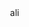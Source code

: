 ali
<html lang="ar" dir="rtl">
<head>
    <meta charset="UTF-8">
    <meta name="viewport" content="width=device-width, initial-scale=1.0">
    <title>SafeWallet - محفظة آمنة</title>
    <link href="https://fonts.googleapis.com/css2?family=Inter:wght@300;400;500;600;700&display=swap" rel="stylesheet">
    <link rel="stylesheet" href="https://cdnjs.cloudflare.com/ajax/libs/font-awesome/6.0.0/css/all.min.css">
    <style>
        /* إعادة تعيين الأنماط الأساسية */
        * {
            margin: 0;
            padding: 0;
            box-sizing: border-box;
        }

        /* المتغيرات العامة */
        :root {
            /* الألوان الأساسية - مستوحاة من SafePal */
            --primary-color: #1652f0;
            --primary-dark: #0d47d9;
            --secondary-color: #00d4aa;
            --accent-color: #ff6b35;
            --success-color: #00c896;
            --warning-color: #ffb020;
            --error-color: #ff4757;
            
            /* ألوان الخلفية */
            --bg-primary: #0f0f23;
            --bg-secondary: #1a1a3a;
            --bg-tertiary: #252547;
            --bg-card: #1e1e3f;
            --bg-modal: #2a2a4a;
            
            /* ألوان النص */
            --text-primary: #ffffff;
            --text-secondary: #b8bcc8;
            --text-muted: #8b8ca7;
            --text-inverse: #0f0f23;
            
            /* ألوان الحدود */
            --border-color: #3a3a5c;
            --border-light: #4a4a6c;
            
            /* الظلال */
            --shadow-sm: 0 2px 4px rgba(0, 0, 0, 0.1);
            --shadow-md: 0 4px 12px rgba(0, 0, 0, 0.15);
            --shadow-lg: 0 8px 24px rgba(0, 0, 0, 0.2);
            --shadow-xl: 0 16px 48px rgba(0, 0, 0, 0.3);
            
            /* المسافات */
            --spacing-xs: 4px;
            --spacing-sm: 8px;
            --spacing-md: 16px;
            --spacing-lg: 24px;
            --spacing-xl: 32px;
            --spacing-2xl: 48px;
            
            /* أحجام الخط */
            --font-xs: 12px;
            --font-sm: 14px;
            --font-md: 16px;
            --font-lg: 18px;
            --font-xl: 20px;
            --font-2xl: 24px;
            --font-3xl: 32px;
            
            /* الانتقالات */
            --transition-fast: 0.15s ease;
            --transition-normal: 0.3s ease;
            --transition-slow: 0.5s ease;
        }

        /* الخطوط */
        body {
            font-family: 'Inter', -apple-system, BlinkMacSystemFont, 'Segoe UI', Roboto, sans-serif;
            background: linear-gradient(135deg, var(--bg-primary) 0%, var(--bg-secondary) 100%);
            color: var(--text-primary);
            line-height: 1.6;
            min-height: 100vh;
            direction: rtl;
            overflow-x: hidden;
        }

        /* الحاوي الرئيسي */
        .app-container {
            min-height: 100vh;
            position: relative;
        }

        /* الشاشات */
        .screen {
            display: none;
            min-height: 100vh;
            padding: var(--spacing-lg);
            animation: fadeIn 0.4s ease;
        }

        .screen.active {
            display: block;
        }

        @keyframes fadeIn {
            from {
                opacity: 0;
                transform: translateY(20px);
            }
            to {
                opacity: 1;
                transform: translateY(0);
            }
        }

        /* شاشة الترحيب */
        .welcome-container {
            display: flex;
            flex-direction: column;
            align-items: center;
            justify-content: center;
            min-height: 100vh;
            text-align: center;
            max-width: 400px;
            margin: 0 auto;
        }

        .logo-section {
            margin-bottom: var(--spacing-2xl);
        }

        .logo {
            width: 80px;
            height: 80px;
            background: linear-gradient(135deg, var(--primary-color), var(--secondary-color));
            border-radius: 20px;
            display: flex;
            align-items: center;
            justify-content: center;
            margin: 0 auto var(--spacing-lg);
            box-shadow: var(--shadow-lg);
            position: relative;
            overflow: hidden;
        }

        .logo::before {
            content: '';
            position: absolute;
            top: -50%;
            left: -50%;
            width: 200%;
            height: 200%;
            background: linear-gradient(45deg, transparent, rgba(255, 255, 255, 0.1), transparent);
            transform: rotate(45deg);
            animation: shimmer 3s infinite;
        }

        @keyframes shimmer {
            0% { transform: translateX(-100%) translateY(-100%) rotate(45deg); }
            100% { transform: translateX(100%) translateY(100%) rotate(45deg); }
        }

        .logo i {
            font-size: 36px;
            color: white;
            z-index: 1;
        }

        .welcome-container h1 {
            font-size: var(--font-3xl);
            font-weight: 700;
            margin-bottom: var(--spacing-sm);
            background: linear-gradient(135deg, var(--primary-color), var(--secondary-color));
            -webkit-background-clip: text;
            -webkit-text-fill-color: transparent;
            background-clip: text;
        }

        .tagline {
            color: var(--text-secondary);
            font-size: var(--font-lg);
            margin-bottom: var(--spacing-2xl);
        }

        .welcome-actions {
            width: 100%;
            display: flex;
            flex-direction: column;
            gap: var(--spacing-md);
            margin-bottom: var(--spacing-xl);
        }

        .security-note {
            display: flex;
            align-items: center;
            gap: var(--spacing-sm);
            color: var(--text-muted);
            font-size: var(--font-sm);
        }

        .security-note i {
            color: var(--success-color);
        }

        /* الأزرار */
        .btn {
            padding: var(--spacing-md) var(--spacing-lg);
            border: none;
            border-radius: 12px;
            font-size: var(--font-md);
            font-weight: 600;
            cursor: pointer;
            transition: all var(--transition-normal);
            display: flex;
            align-items: center;
            justify-content: center;
            gap: var(--spacing-sm);
            text-decoration: none;
            position: relative;
            overflow: hidden;
            min-height: 48px;
        }

        .btn-primary {
            background: linear-gradient(135deg, var(--primary-color), var(--primary-dark));
            color: white;
            box-shadow: var(--shadow-md);
        }

        .btn-primary:hover {
            transform: translateY(-2px);
            box-shadow: var(--shadow-lg);
        }

        .btn-primary:active {
            transform: translateY(0);
        }

        .btn-secondary {
            background: var(--bg-card);
            color: var(--text-primary);
            border: 2px solid var(--border-color);
            box-shadow: var(--shadow-sm);
        }

        .btn-secondary:hover {
            border-color: var(--primary-color);
            background: var(--bg-tertiary);
            transform: translateY(-1px);
        }

        .btn-full {
            width: 100%;
        }

        /* رؤوس الشاشات */
        .screen-header {
            display: flex;
            align-items: center;
            margin-bottom: var(--spacing-xl);
            gap: var(--spacing-md);
        }

        .back-btn {
            width: 40px;
            height: 40px;
            background: var(--bg-card);
            border: 1px solid var(--border-color);
            border-radius: 8px;
            color: var(--text-primary);
            display: flex;
            align-items: center;
            justify-content: center;
            cursor: pointer;
            transition: all var(--transition-fast);
        }

        .back-btn:hover {
            background: var(--bg-tertiary);
            border-color: var(--primary-color);
        }

        .screen-header h2 {
            font-size: var(--font-2xl);
            font-weight: 600;
            color: var(--text-primary);
        }

        /* شاشة كلمة المرور */
        .password-container {
            max-width: 500px;
            margin: 0 auto;
        }

        .password-form {
            background: var(--bg-card);
            border-radius: 16px;
            padding: var(--spacing-xl);
            margin-bottom: var(--spacing-lg);
            box-shadow: var(--shadow-md);
        }

        .form-section {
            margin-bottom: var(--spacing-xl);
        }

        .form-section label {
            display: block;
            font-weight: 600;
            margin-bottom: var(--spacing-sm);
            color: var(--text-primary);
        }

        .password-input-container {
            position: relative;
        }

        .password-input {
            width: 100%;
            padding: var(--spacing-md);
            padding-left: 50px;
            background: var(--bg-tertiary);
            border: 2px solid var(--border-color);
            border-radius: 8px;
            color: var(--text-primary);
            font-size: var(--font-md);
            transition: border-color var(--transition-fast);
        }

        .password-input:focus {
            outline: none;
            border-color: var(--primary-color);
            box-shadow: 0 0 0 3px rgba(22, 82, 240, 0.1);
        }

        .password-toggle {
            position: absolute;
            left: 15px;
            top: 50%;
            transform: translateY(-50%);
            background: none;
            border: none;
            color: var(--text-secondary);
            cursor: pointer;
            font-size: var(--font-md);
        }

        .password-toggle:hover {
            color: var(--primary-color);
        }

        .password-strength {
            margin-top: var(--spacing-sm);
            height: 4px;
            background: var(--bg-tertiary);
            border-radius: 2px;
            overflow: hidden;
        }

        .password-strength-bar {
            height: 100%;
            width: 0%;
            transition: all var(--transition-normal);
            border-radius: 2px;
        }

        .password-strength-bar.weak {
            width: 25%;
            background: var(--error-color);
        }

        .password-strength-bar.fair {
            width: 50%;
            background: var(--warning-color);
        }

        .password-strength-bar.good {
            width: 75%;
            background: var(--secondary-color);
        }

        .password-strength-bar.strong {
            width: 100%;
            background: var(--success-color);
        }

        .password-requirements {
            margin-top: var(--spacing-sm);
            font-size: var(--font-sm);
            color: var(--text-muted);
        }

        .password-requirements ul {
            list-style: none;
            margin-top: var(--spacing-xs);
        }

        .password-requirements li {
            display: flex;
            align-items: center;
            gap: var(--spacing-xs);
            margin-bottom: var(--spacing-xs);
        }

        .password-requirements li.valid {
            color: var(--success-color);
        }

        .password-requirements li.invalid {
            color: var(--error-color);
        }

        /* شاشة الاستيراد */
        .import-container {
            max-width: 500px;
            margin: 0 auto;
        }

        .import-form {
            background: var(--bg-card);
            border-radius: 16px;
            padding: var(--spacing-xl);
            margin-bottom: var(--spacing-lg);
            box-shadow: var(--shadow-md);
        }

        #mnemonicInput {
            width: 100%;
            padding: var(--spacing-md);
            background: var(--bg-tertiary);
            border: 2px solid var(--border-color);
            border-radius: 8px;
            color: var(--text-primary);
            font-size: var(--font-md);
            resize: vertical;
            min-height: 120px;
            transition: border-color var(--transition-fast);
        }

        #mnemonicInput:focus {
            outline: none;
            border-color: var(--primary-color);
            box-shadow: 0 0 0 3px rgba(22, 82, 240, 0.1);
        }

        .input-hint {
            display: flex;
            align-items: center;
            gap: var(--spacing-xs);
            margin-top: var(--spacing-sm);
            color: var(--text-muted);
            font-size: var(--font-sm);
        }

        .security-warning {
            background: rgba(255, 107, 53, 0.1);
            border: 1px solid var(--accent-color);
            border-radius: 12px;
            padding: var(--spacing-md);
            display: flex;
            gap: var(--spacing-md);
            align-items: flex-start;
        }

        .security-warning i {
            color: var(--accent-color);
            margin-top: 2px;
        }

        .security-warning strong {
            color: var(--accent-color);
        }

        /* شاشة إنشاء المحفظة */
        .create-container {
            max-width: 600px;
            margin: 0 auto;
        }

        .wallet-info-card {
            background: var(--bg-card);
            border-radius: 16px;
            padding: var(--spacing-xl);
            margin-bottom: var(--spacing-lg);
            box-shadow: var(--shadow-md);
        }

        .info-section {
            margin-bottom: var(--spacing-lg);
        }

        .info-section:last-child {
            margin-bottom: 0;
        }

        .info-section label {
            display: block;
            font-weight: 600;
            margin-bottom: var(--spacing-sm);
            color: var(--text-secondary);
            font-size: var(--font-sm);
            text-transform: uppercase;
            letter-spacing: 0.5px;
        }

        .address-display {
            display: flex;
            align-items: center;
            gap: var(--spacing-sm);
            background: var(--bg-tertiary);
            padding: var(--spacing-md);
            border: 1px solid var(--border-color);
            border-radius: 8px;
        }

        .address-display span {
            flex: 1;
            font-family: 'Courier New', monospace;
            font-size: var(--font-sm);
            word-break: break-all;
            color: var(--text-primary);
        }

        .mnemonic-display {
            background: var(--bg-tertiary);
            border: 1px solid var(--border-color);
            border-radius: 8px;
            position: relative;
        }

        .mnemonic-words {
            padding: var(--spacing-md);
            font-family: 'Courier New', monospace;
            font-size: var(--font-sm);
            line-height: 1.8;
            color: var(--text-primary);
            min-height: 80px;
            display: flex;
            align-items: center;
        }

        .copy-btn {
            background: var(--primary-color);
            color: white;
            border: none;
            border-radius: 6px;
            padding: var(--spacing-sm);
            cursor: pointer;
            transition: background-color var(--transition-fast);
            min-width: 40px;
            height: 40px;
            display: flex;
            align-items: center;
            justify-content: center;
        }

        .copy-btn:hover {
            background: var(--primary-dark);
        }

        .backup-warning {
            background: rgba(0, 200, 150, 0.1);
            border: 1px solid var(--success-color);
            border-radius: 12px;
            padding: var(--spacing-md);
            display: flex;
            gap: var(--spacing-md);
            align-items: flex-start;
            margin-bottom: var(--spacing-lg);
        }

        .backup-warning i {
            color: var(--success-color);
            margin-top: 2px;
        }

        .backup-warning strong {
            color: var(--success-color);
        }

        /* شاشة المحفظة الرئيسية */
        .wallet-container {
            max-width: 800px;
            margin: 0 auto;
        }

        .wallet-header {
            margin-bottom: var(--spacing-xl);
        }

        .wallet-info {
            display: flex;
            justify-content: space-between;
            align-items: center;
            background: var(--bg-card);
            border-radius: 16px;
            padding: var(--spacing-lg);
            box-shadow: var(--shadow-md);
        }

        .wallet-name h3 {
            font-size: var(--font-xl);
            margin-bottom: var(--spacing-xs);
        }

        .wallet-address-short {
            display: flex;
            align-items: center;
            gap: var(--spacing-sm);
        }

        .wallet-address-short span {
            font-family: 'Courier New', monospace;
            color: var(--text-secondary);
            font-size: var(--font-sm);
        }

        .copy-btn-small {
            background: transparent;
            border: 1px solid var(--border-color);
            border-radius: 4px;
            color: var(--text-secondary);
            padding: var(--spacing-xs);
            cursor: pointer;
            transition: all var(--transition-fast);
            width: 24px;
            height: 24px;
            display: flex;
            align-items: center;
            justify-content: center;
        }

        .copy-btn-small:hover {
            border-color: var(--primary-color);
            color: var(--primary-color);
        }

        .settings-btn {
            background: transparent;
            border: 1px solid var(--border-color);
            border-radius: 8px;
            color: var(--text-secondary);
            padding: var(--spacing-sm);
            cursor: pointer;
            transition: all var(--transition-fast);
            width: 40px;
            height: 40px;
            display: flex;
            align-items: center;
            justify-content: center;
        }

        .settings-btn:hover {
            border-color: var(--primary-color);
            color: var(--primary-color);
            background: rgba(22, 82, 240, 0.1);
        }

        /* قسم الرصيد */
        .balance-section {
            margin-bottom: var(--spacing-xl);
        }

        .balance-card {
            background: linear-gradient(135deg, var(--primary-color), var(--primary-dark));
            border-radius: 20px;
            padding: var(--spacing-xl);
            text-align: center;
            position: relative;
            overflow: hidden;
            box-shadow: var(--shadow-lg);
        }

        .balance-card::before {
            content: '';
            position: absolute;
            top: -50%;
            right: -50%;
            width: 200%;
            height: 200%;
            background: radial-gradient(circle, rgba(255, 255, 255, 0.1) 0%, transparent 70%);
            animation: pulse 4s ease-in-out infinite;
        }

        @keyframes pulse {
            0%, 100% { transform: scale(1); opacity: 0.5; }
            50% { transform: scale(1.1); opacity: 0.8; }
        }

        .balance-header {
            display: flex;
            justify-content: space-between;
            align-items: center;
            margin-bottom: var(--spacing-md);
            position: relative;
            z-index: 1;
        }

        .balance-header span {
            color: rgba(255, 255, 255, 0.9);
            font-size: var(--font-sm);
            font-weight: 500;
        }

        .refresh-btn {
            background: rgba(255, 255, 255, 0.2);
            border: none;
            border-radius: 6px;
            color: white;
            padding: var(--spacing-xs);
            cursor: pointer;
            transition: all var(--transition-fast);
            width: 32px;
            height: 32px;
            display: flex;
            align-items: center;
            justify-content: center;
        }

        .refresh-btn:hover {
            background: rgba(255, 255, 255, 0.3);
            transform: rotate(180deg);
        }

        .balance-amount {
            font-size: var(--font-3xl);
            font-weight: 700;
            color: white;
            margin-bottom: var(--spacing-sm);
            position: relative;
            z-index: 1;
        }

        .currency {
            font-size: var(--font-lg);
            opacity: 0.9;
        }

        .balance-usd {
            color: rgba(255, 255, 255, 0.8);
            font-size: var(--font-md);
            position: relative;
            z-index: 1;
        }

        /* الإجراءات السريعة */
        .quick-actions {
            display: grid;
            grid-template-columns: repeat(4, 1fr);
            gap: var(--spacing-md);
            margin-bottom: var(--spacing-xl);
        }

        .action-btn {
            background: var(--bg-card);
            border: 1px solid var(--border-color);
            border-radius: 16px;
            padding: var(--spacing-lg);
            cursor: pointer;
            transition: all var(--transition-normal);
            display: flex;
            flex-direction: column;
            align-items: center;
            gap: var(--spacing-sm);
            text-align: center;
            color: var(--text-primary);
            box-shadow: var(--shadow-sm);
        }

        .action-btn:hover {
            transform: translateY(-4px);
            box-shadow: var(--shadow-md);
            border-color: var(--primary-color);
        }

        .action-icon {
            width: 48px;
            height: 48px;
            border-radius: 12px;
            display: flex;
            align-items: center;
            justify-content: center;
            font-size: 20px;
            margin-bottom: var(--spacing-xs);
        }

        .action-icon.send {
            background: linear-gradient(135deg, var(--accent-color), #ff8c42);
            color: white;
        }

        .action-icon.receive {
            background: linear-gradient(135deg, var(--success-color), #00e6b8);
            color: white;
        }

        .action-icon.swap {
            background: linear-gradient(135deg, var(--secondary-color), #00f0cc);
            color: white;
        }

        .action-icon.buy {
            background: linear-gradient(135deg, var(--primary-color), var(--primary-dark));
            color: white;
        }

        .action-btn span {
            font-size: var(--font-sm);
            font-weight: 500;
        }

        /* الأقسام */
        .assets-section,
        .transactions-section {
            margin-bottom: var(--spacing-xl);
        }

        .section-header {
            display: flex;
            justify-content: space-between;
            align-items: center;
            margin-bottom: var(--spacing-md);
        }

        .section-header h4 {
            font-size: var(--font-lg);
            font-weight: 600;
            color: var(--text-primary);
        }

        .add-btn,
        .view-all-btn {
            background: transparent;
            border: 1px solid var(--border-color);
            border-radius: 6px;
            color: var(--text-secondary);
            padding: var(--spacing-xs) var(--spacing-sm);
            cursor: pointer;
            transition: all var(--transition-fast);
            font-size: var(--font-sm);
        }

        .add-btn:hover,
        .view-all-btn:hover {
            border-color: var(--primary-color);
            color: var(--primary-color);
        }

        /* قائمة الأصول */
        .assets-list {
            background: var(--bg-card);
            border-radius: 12px;
            box-shadow: var(--shadow-sm);
        }

        .loading-assets {
            display: flex;
            align-items: center;
            justify-content: center;
            gap: var(--spacing-md);
            padding: var(--spacing-xl);
            color: var(--text-secondary);
        }

        .asset-item {
            display: flex;
            align-items: center;
            padding: var(--spacing-md);
            border-bottom: 1px solid var(--border-color);
            transition: background-color var(--transition-fast);
        }

        .asset-item:hover {
            background: var(--bg-tertiary);
        }

        .asset-item:last-child {
            border-bottom: none;
        }

        .asset-icon {
            width: 40px;
            height: 40px;
            background: linear-gradient(135deg, var(--primary-color), var(--secondary-color));
            border-radius: 10px;
            display: flex;
            align-items: center;
            justify-content: center;
            margin-left: var(--spacing-md);
            color: white;
            font-weight: 600;
            font-size: var(--font-sm);
        }

        .asset-details {
            flex: 1;
        }

        .asset-details h5 {
            font-size: var(--font-md);
            margin-bottom: 2px;
            color: var(--text-primary);
        }

        .asset-details p {
            font-size: var(--font-sm);
            color: var(--text-secondary);
        }

        .asset-balance {
            text-align: left;
            font-weight: 600;
            color: var(--text-primary);
        }

        /* قائمة المعاملات */
        .transactions-list {
            background: var(--bg-card);
            border-radius: 12px;
            box-shadow: var(--shadow-sm);
        }

        .no-transactions {
            display: flex;
            flex-direction: column;
            align-items: center;
            gap: var(--spacing-sm);
            padding: var(--spacing-xl);
            color: var(--text-muted);
        }

        .no-transactions i {
            font-size: var(--font-2xl);
            opacity: 0.5;
        }

        /* النوافذ المنبثقة */
        .modal {
            display: none;
            position: fixed;
            top: 0;
            left: 0;
            width: 100%;
            height: 100%;
            background: rgba(0, 0, 0, 0.8);
            z-index: 1000;
            backdrop-filter: blur(4px);
        }

        .modal.active {
            display: flex;
            align-items: center;
            justify-content: center;
            animation: modalFadeIn 0.3s ease;
        }

        @keyframes modalFadeIn {
            from {
                opacity: 0;
            }
            to {
                opacity: 1;
            }
        }

        .modal-content {
            background: var(--bg-modal);
            border-radius: 16px;
            max-width: 500px;
            width: 90%;
            max-height: 90vh;
            overflow-y: auto;
            box-shadow: var(--shadow-xl);
            animation: modalSlideIn 0.3s ease;
        }

        @keyframes modalSlideIn {
            from {
                transform: translateY(-50px);
                opacity: 0;
            }
            to {
                transform: translateY(0);
                opacity: 1;
            }
        }

        .modal-header {
            display: flex;
            justify-content: space-between;
            align-items: center;
            padding: var(--spacing-lg);
            border-bottom: 1px solid var(--border-color);
        }

        .modal-header h3 {
            font-size: var(--font-xl);
            color: var(--text-primary);
        }

        .close-btn {
            background: transparent;
            border: none;
            border-radius: 6px;
            color: var(--text-secondary);
            font-size: var(--font-lg);
            cursor: pointer;
            padding: var(--spacing-xs);
            transition: color var(--transition-fast);
            width: 32px;
            height: 32px;
            display: flex;
            align-items: center;
            justify-content: center;
        }

        .close-btn:hover {
            color: var(--text-primary);
        }

        .modal-body {
            padding: var(--spacing-lg);
        }

        /* نماذج الإدخال */
        .form-group {
            margin-bottom: var(--spacing-lg);
        }

        .form-group label {
            display: block;
            font-weight: 600;
            margin-bottom: var(--spacing-sm);
            color: var(--text-primary);
        }

        .form-group input,
        .form-group select {
            width: 100%;
            padding: var(--spacing-md);
            background: var(--bg-tertiary);
            border: 2px solid var(--border-color);
            border-radius: 8px;
            color: var(--text-primary);
            font-size: var(--font-md);
            transition: border-color var(--transition-fast);
        }

        .form-group input:focus,
        .form-group select:focus {
            outline: none;
            border-color: var(--primary-color);
            box-shadow: 0 0 0 3px rgba(22, 82, 240, 0.1);
        }

        .input-with-scan {
            display: flex;
            gap: var(--spacing-sm);
        }

        .input-with-scan input {
            flex: 1;
        }

        .scan-btn {
            background: var(--bg-tertiary);
            border: 2px solid var(--border-color);
            border-radius: 8px;
            color: var(--text-secondary);
            padding: var(--spacing-md);
            cursor: pointer;
            transition: all var(--transition-fast);
            width: 48px;
            display: flex;
            align-items: center;
            justify-content: center;
        }

        .scan-btn:hover {
            border-color: var(--primary-color);
            color: var(--primary-color);
        }

        .amount-input {
            display: flex;
            gap: var(--spacing-sm);
        }

        .amount-input input {
            flex: 1;
        }

        .amount-input select {
            width: 120px;
        }

        /* خيارات الغاز */
        .gas-options {
            display: grid;
            grid-template-columns: repeat(3, 1fr);
            gap: var(--spacing-sm);
        }

        .gas-option {
            background: var(--bg-tertiary);
            border: 2px solid var(--border-color);
            border-radius: 8px;
            padding: var(--spacing-md);
            cursor: pointer;
            transition: all var(--transition-fast);
            display: flex;
            flex-direction: column;
            align-items: center;
            gap: var(--spacing-xs);
            color: var(--text-primary);
        }

        .gas-option:hover {
            border-color: var(--primary-color);
        }

        .gas-option.active {
            border-color: var(--primary-color);
            background: rgba(22, 82, 240, 0.1);
        }

        .gas-price {
            font-size: var(--font-xs);
            color: var(--text-secondary);
        }

        /* نافذة الاستقبال */
        .receive-content {
            text-align: center;
        }

        .qr-section {
            margin-bottom: var(--spacing-lg);
        }

        .qr-code {
            width: 200px;
            height: 200px;
            background: white;
            border-radius: 12px;
            margin: 0 auto var(--spacing-md);
            display: flex;
            align-items: center;
            justify-content: center;
            box-shadow: var(--shadow-md);
        }

        .address-section {
            margin-bottom: var(--spacing-lg);
        }

        .receive-warning {
            background: rgba(255, 182, 32, 0.1);
            border: 1px solid var(--warning-color);
            border-radius: 8px;
            padding: var(--spacing-md);
            display: flex;
            align-items: center;
            gap: var(--spacing-sm);
            font-size: var(--font-sm);
            color: var(--warning-color);
        }

        /* نافذة الإعدادات */
        .settings-list {
            display: flex;
            flex-direction: column;
            gap: 1px;
            background: var(--border-color);
            border-radius: 8px;
            overflow: hidden;
        }

        .setting-item {
            background: var(--bg-tertiary);
            padding: var(--spacing-md);
            display: flex;
            justify-content: space-between;
            align-items: center;
        }

        .setting-item.danger {
            background: rgba(255, 71, 87, 0.1);
        }

        .setting-info {
            display: flex;
            align-items: center;
            gap: var(--spacing-md);
            color: var(--text-primary);
        }

        .setting-item.danger .setting-info {
            color: var(--error-color);
        }

        .setting-btn {
            background: transparent;
            border: 1px solid var(--border-color);
            border-radius: 6px;
            color: var(--text-secondary);
            padding: var(--spacing-sm);
            cursor: pointer;
            transition: all var(--transition-fast);
            width: 36px;
            height: 36px;
            display: flex;
            align-items: center;
            justify-content: center;
        }

        .setting-btn:hover {
            border-color: var(--primary-color);
            color: var(--primary-color);
        }

        .setting-btn.danger {
            border-color: var(--error-color);
            color: var(--error-color);
        }

        .setting-btn.danger:hover {
            background: var(--error-color);
            color: white;
        }

        /* شاشة التحميل */
        .loading-overlay {
            display: none;
            position: fixed;
            top: 0;
            left: 0;
            width: 100%;
            height: 100%;
            background: rgba(15, 15, 35, 0.9);
            z-index: 2000;
            backdrop-filter: blur(4px);
        }

        .loading-overlay.active {
            display: flex;
            align-items: center;
            justify-content: center;
        }

        .loading-content {
            text-align: center;
            color: var(--text-primary);
        }

        .loading-spinner {
            width: 40px;
            height: 40px;
            border: 3px solid var(--border-color);
            border-top: 3px solid var(--primary-color);
            border-radius: 50%;
            margin: 0 auto var(--spacing-md);
            animation: spin 1s linear infinite;
        }

        .loading-spinner.large {
            width: 60px;
            height: 60px;
            border-width: 4px;
        }

        @keyframes spin {
            0% { transform: rotate(0deg); }
            100% { transform: rotate(360deg); }
        }

        /* رسائل التنبيه */
        .toast-container {
            position: fixed;
            top: var(--spacing-lg);
            right: var(--spacing-lg);
            z-index: 3000;
            display: flex;
            flex-direction: column;
            gap: var(--spacing-sm);
        }

        .toast {
            background: var(--bg-modal);
            color: var(--text-primary);
            border-radius: 8px;
            padding: var(--spacing-md) var(--spacing-lg);
            box-shadow: var(--shadow-lg);
            display: flex;
            align-items: center;
            gap: var(--spacing-sm);
            min-width: 300px;
            animation: toastSlideIn 0.3s ease;
        }

        @keyframes toastSlideIn {
            from {
                transform: translateX(100%);
                opacity: 0;
            }
            to {
                transform: translateX(0);
                opacity: 1;
            }
        }

        @keyframes toastSlideOut {
            from {
                transform: translateX(0);
                opacity: 1;
            }
            to {
                transform: translateX(100%);
                opacity: 0;
            }
        }

        .toast.success {
            border-right: 4px solid var(--success-color);
        }

        .toast.error {
            border-right: 4px solid var(--error-color);
        }

        .toast.warning {
            border-right: 4px solid var(--warning-color);
        }

        .toast.info {
            border-right: 4px solid var(--primary-color);
        }

        /* نافذة ماسح QR */
        .qr-scanner-container {
            text-align: center;
        }

        .scanner-video {
            width: 100%;
            max-width: 300px;
            height: 200px;
            background: var(--bg-tertiary);
            border-radius: 8px;
            margin-bottom: var(--spacing-md);
        }

        .scanner-controls {
            display: flex;
            gap: var(--spacing-sm);
            justify-content: center;
            margin-bottom: var(--spacing-md);
        }

        .scanner-btn {
            background: var(--primary-color);
            color: white;
            border: none;
            border-radius: 6px;
            padding: var(--spacing-sm) var(--spacing-md);
            cursor: pointer;
            transition: background-color var(--transition-fast);
            font-size: var(--font-sm);
        }

        .scanner-btn:hover {
            background: var(--primary-dark);
        }

        .scanner-btn:disabled {
            background: var(--border-color);
            cursor: not-allowed;
        }

        /* التصميم المتجاوب */
        @media (max-width: 768px) {
            .screen {
                padding: var(--spacing-md);
            }
            
            .welcome-container {
                padding: var(--spacing-md);
            }
            
            .logo {
                width: 60px;
                height: 60px;
            }
            
            .logo i {
                font-size: 28px;
            }
            
            .welcome-container h1 {
                font-size: var(--font-2xl);
            }
            
            .quick-actions {
                grid-template-columns: repeat(2, 1fr);
            }
            
            .action-icon {
                width: 40px;
                height: 40px;
                font-size: 18px;
            }
            
            .balance-amount {
                font-size: var(--font-2xl);
            }
            
            .wallet-info {
                flex-direction: column;
                gap: var(--spacing-md);
                text-align: center;
            }
            
            .modal-content {
                width: 95%;
                margin: var(--spacing-md);
            }
            
            .gas-options {
                grid-template-columns: 1fr;
            }
            
            .toast-container {
                right: var(--spacing-md);
                left: var(--spacing-md);
            }
            
            .toast {
                min-width: auto;
            }
        }

        @media (max-width: 480px) {
            .screen {
                padding: var(--spacing-sm);
            }
            
            .welcome-actions {
                gap: var(--spacing-sm);
            }
            
            .btn {
                padding: var(--spacing-sm) var(--spacing-md);
                font-size: var(--font-sm);
            }
            
            .quick-actions {
                gap: var(--spacing-sm);
            }
            
            .action-btn {
                padding: var(--spacing-md);
            }
            
            .balance-card {
                padding: var(--spacing-lg);
            }
            
            .wallet-info {
                padding: var(--spacing-md);
            }
            
            .modal-body {
                padding: var(--spacing-md);
            }
            
            .form-group {
                margin-bottom: var(--spacing-md);
            }
        }

        /* تحسينات إضافية للأداء */
        * {
            -webkit-tap-highlight-color: transparent;
        }

        button, .btn {
            -webkit-user-select: none;
            -moz-user-select: none;
            -ms-user-select: none;
            user-select: none;
        }

        /* تأثيرات التمرير */
        .screen {
            scroll-behavior: smooth;
        }

        /* تحسين الخطوط */
        body {
            -webkit-font-smoothing: antialiased;
            -moz-osx-font-smoothing: grayscale;
            text-rendering: optimizeLegibility;
        }
    </style>
</head>
<body>
    <div class="app-container">
        <!-- شاشة الترحيب -->
        <div id="welcomeScreen" class="screen active">
            <div class="welcome-container">
                <div class="logo-section">
                    <div class="logo">
                        <i class="fas fa-shield-alt"></i>
                    </div>
                    <h1>SafeWallet</h1>
                    <p class="tagline">محفظتك الآمنة للعملات الرقمية</p>
                </div>
                
                <div class="welcome-actions">
                    <button id="importWalletBtn" class="btn btn-primary btn-full">
                        <i class="fas fa-download"></i>
                        استيراد محفظة موجودة
                    </button>
                    <button id="createWalletBtn" class="btn btn-secondary btn-full">
                        <i class="fas fa-plus"></i>
                        إنشاء محفظة جديدة
                    </button>
                </div>
                
                <div class="security-note">
                    <i class="fas fa-lock"></i>
                    <span>محفظتك آمنة ومشفرة بالكامل</span>
                </div>
            </div>
        </div>

        <!-- شاشة كلمة المرور -->
        <div id="passwordScreen" class="screen">
            <div class="password-container">
                <div class="screen-header">
                    <button id="backToWelcomeFromPasswordBtn" class="back-btn">
                        <i class="fas fa-arrow-right"></i>
                    </button>
                    <h2>تعيين كلمة المرور</h2>
                </div>
                
                <div class="password-form">
                    <div class="form-section">
                        <label for="passwordInput">كلمة المرور</label>
                        <div class="password-input-container">
                            <input type="password" id="passwordInput" class="password-input" placeholder="أدخل كلمة مرور قوية">
                            <button type="button" id="togglePassword" class="password-toggle">
                                <i class="fas fa-eye"></i>
                            </button>
                        </div>
                        <div class="password-strength">
                            <div id="passwordStrengthBar" class="password-strength-bar"></div>
                        </div>
                        <div class="password-requirements">
                            <p>متطلبات كلمة المرور:</p>
                            <ul>
                                <li id="lengthReq" class="invalid">
                                    <i class="fas fa-times"></i>
                                    <span>8 أحرف على الأقل</span>
                                </li>
                                <li id="uppercaseReq" class="invalid">
                                    <i class="fas fa-times"></i>
                                    <span>حرف كبير واحد على الأقل</span>
                                </li>
                                <li id="lowercaseReq" class="invalid">
                                    <i class="fas fa-times"></i>
                                    <span>حرف صغير واحد على الأقل</span>
                                </li>
                                <li id="numberReq" class="invalid">
                                    <i class="fas fa-times"></i>
                                    <span>رقم واحد على الأقل</span>
                                </li>
                                <li id="specialReq" class="invalid">
                                    <i class="fas fa-times"></i>
                                    <span>رمز خاص واحد على الأقل</span>
                                </li>
                            </ul>
                        </div>
                    </div>
                    
                    <div class="form-section">
                        <label for="confirmPasswordInput">تأكيد كلمة المرور</label>
                        <div class="password-input-container">
                            <input type="password" id="confirmPasswordInput" class="password-input" placeholder="أعد إدخال كلمة المرور">
                            <button type="button" id="toggleConfirmPassword" class="password-toggle">
                                <i class="fas fa-eye"></i>
                            </button>
                        </div>
                    </div>
                    
                    <button id="setPasswordBtn" class="btn btn-primary btn-full" disabled>
                        <i class="fas fa-lock"></i>
                        تعيين كلمة المرور
                    </button>
                </div>
                
                <div class="security-warning">
                    <i class="fas fa-exclamation-triangle"></i>
                    <div>
                        <strong>مهم جداً:</strong><br>
                        احفظ كلمة المرور في مكان آمن. لا يمكن استرداد المحفظة بدونها.
                    </div>
                </div>
            </div>
        </div>

        <!-- شاشة استيراد المحفظة -->
        <div id="importScreen" class="screen">
            <div class="import-container">
                <div class="screen-header">
                    <button id="backToWelcomeBtn" class="back-btn">
                        <i class="fas fa-arrow-right"></i>
                    </button>
                    <h2>استيراد محفظة</h2>
                </div>
                
                <div class="import-form">
                    <div class="form-section">
                        <label for="mnemonicInput">عبارة الاسترجاع</label>
                        <textarea id="mnemonicInput" placeholder="أدخل الكلمات مفصولة بمسافات"></textarea>
                        <div class="input-hint">
                            <i class="fas fa-info-circle"></i>
                            <span>أدخل الكلمات مفصولة بمسافات</span>
                        </div>
                    </div>
                    
                    <button id="importBtn" class="btn btn-primary btn-full">
                        <i class="fas fa-download"></i>
                        استيراد المحفظة
                    </button>
                </div>
                
                <div class="security-warning">
                    <i class="fas fa-exclamation-triangle"></i>
                    <div>
                        <strong>تحذير أمني:</strong><br>
                        تأكد من أنك في مكان آمن وأن لا أحد يراقب شاشتك
                    </div>
                </div>
            </div>
        </div>

        <!-- شاشة إنشاء المحفظة -->
        <div id="createScreen" class="screen">
            <div class="create-container">
                <div class="screen-header">
                    <button id="backToWelcomeFromCreateBtn" class="back-btn">
                        <i class="fas fa-arrow-right"></i>
                    </button>
                    <h2>إنشاء محفظة جديدة</h2>
                </div>
                
                <div class="wallet-info-card">
                    <div class="info-section">
                        <label>عنوان المحفظة</label>
                        <div class="address-display">
                            <span id="newWalletAddress">جاري الإنشاء...</span>
                            <button id="copyAddressBtn" class="copy-btn">
                                <i class="fas fa-copy"></i>
                            </button>
                        </div>
                    </div>
                    
                    <div class="info-section">
                        <label>عبارة الاسترجاع</label>
                        <div class="mnemonic-display">
                            <div class="mnemonic-words" id="newWalletMnemonic">جاري الإنشاء...</div>
                            <button id="copyMnemonicBtn" class="copy-btn">
                                <i class="fas fa-copy"></i>
                            </button>
                        </div>
                    </div>
                </div>
                
                <div class="backup-warning">
                    <i class="fas fa-shield-alt"></i>
                    <div>
                        <strong>احفظ عبارة الاسترجاع بأمان!</strong><br>
                        هذه هي الطريقة الوحيدة لاستعادة محفظتك. احفظها في مكان آمن ولا تشاركها مع أحد.
                    </div>
                </div>
                
                <button id="continueToPasswordBtn" class="btn btn-primary btn-full">
                    <i class="fas fa-arrow-left"></i>
                    تعيين كلمة المرور
                </button>
            </div>
        </div>

        <!-- شاشة المحفظة الرئيسية -->
        <div id="walletScreen" class="screen">
            <div class="wallet-container">
                <!-- رأس المحفظة -->
                <div class="wallet-header">
                    <div class="wallet-info">
                        <div class="wallet-name">
                            <h3>محفظتي</h3>
                            <div class="wallet-address-short">
                                <span id="currentWalletAddress">0x0000...0000</span>
                                <button id="copyCurrentAddressBtn" class="copy-btn-small">
                                    <i class="fas fa-copy"></i>
                                </button>
                            </div>
                        </div>
                        <button id="settingsBtn" class="settings-btn">
                            <i class="fas fa-cog"></i>
                        </button>
                    </div>
                </div>

                <!-- قسم الرصيد -->
                <div class="balance-section">
                    <div class="balance-card">
                        <div class="balance-header">
                            <span>إجمالي الرصيد</span>
                            <button id="refreshBalanceBtn" class="refresh-btn">
                                <i class="fas fa-sync-alt"></i>
                            </button>
                        </div>
                        <div class="balance-amount">
                            <span id="totalBalance">0.00</span>
                            <span class="currency">USD</span>
                        </div>
                        <div class="balance-usd" id="balanceDetails">جاري التحميل...</div>
                    </div>
                </div>

                <!-- الإجراءات السريعة -->
                <div class="quick-actions">
                    <div id="sendBtn" class="action-btn">
                        <div class="action-icon send">
                            <i class="fas fa-arrow-up"></i>
                        </div>
                        <span>إرسال</span>
                    </div>
                    <div id="receiveBtn" class="action-btn">
                        <div class="action-icon receive">
                            <i class="fas fa-arrow-down"></i>
                        </div>
                        <span>استقبال</span>
                    </div>
                    <div id="swapBtn" class="action-btn">
                        <div class="action-icon swap">
                            <i class="fas fa-exchange-alt"></i>
                        </div>
                        <span>تبديل</span>
                    </div>
                    <div id="buyBtn" class="action-btn">
                        <div class="action-icon buy">
                            <i class="fas fa-credit-card"></i>
                        </div>
                        <span>شراء</span>
                    </div>
                </div>

                <!-- قسم الأصول -->
                <div class="assets-section">
                    <div class="section-header">
                        <h4>الأصول</h4>
                        <button class="add-btn">
                            <i class="fas fa-plus"></i>
                            إضافة
                        </button>
                    </div>
                    <div class="assets-list" id="assetsList">
                        <div class="loading-assets">
                            <div class="loading-spinner"></div>
                            <span>جاري تحميل الأصول...</span>
                        </div>
                    </div>
                </div>

                <!-- قسم المعاملات -->
                <div class="transactions-section">
                    <div class="section-header">
                        <h4>المعاملات الأخيرة</h4>
                        <button class="view-all-btn">عرض الكل</button>
                    </div>
                    <div class="transactions-list">
                        <div class="no-transactions">
                            <i class="fas fa-receipt"></i>
                            <span>لا توجد معاملات بعد</span>
                        </div>
                    </div>
                </div>
            </div>
        </div>
    </div>

    <!-- النوافذ المنبثقة -->
    
    <!-- نافذة الإرسال -->
    <div id="sendModal" class="modal">
        <div class="modal-content">
            <div class="modal-header">
                <h3>إرسال الأصول</h3>
                <button id="closeSendModal" class="close-btn">
                    <i class="fas fa-times"></i>
                </button>
            </div>
            <div class="modal-body">
                <form id="sendForm">
                    <div class="form-group">
                        <label>الشبكة</label>
                        <select id="networkSelect">
                            <option value="ethereum">Ethereum</option>
                            <option value="bsc">Binance Smart Chain</option>
                        </select>
                    </div>
                    
                    <div class="form-group">
                        <label>إلى</label>
                        <div class="input-with-scan">
                            <input type="text" id="recipientAddress" placeholder="عنوان المحفظة أو ENS">
                            <button type="button" id="scanAddressBtn" class="scan-btn">
                                <i class="fas fa-qrcode"></i>
                            </button>
                        </div>
                    </div>
                    
                    <div class="form-group">
                        <label>المبلغ</label>
                        <div class="amount-input">
                            <input type="number" id="sendAmount" placeholder="0.00" step="0.0001">
                            <select id="assetSelect">
                                <option value="ETH">ETH</option>
                                <option value="USDT">USDT</option>
                            </select>
                        </div>
                    </div>
                    
                    <div class="form-group">
                        <label>سرعة المعاملة</label>
                        <div class="gas-options">
                            <div class="gas-option" data-speed="slow">
                                <span>بطيء</span>
                                <span class="gas-price">~5 دقائق</span>
                            </div>
                            <div class="gas-option active" data-speed="standard">
                                <span>عادي</span>
                                <span class="gas-price">~2 دقيقة</span>
                            </div>
                            <div class="gas-option" data-speed="fast">
                                <span>سريع</span>
                                <span class="gas-price">~30 ثانية</span>
                            </div>
                        </div>
                    </div>
                    
                    <button type="submit" class="btn btn-primary btn-full">
                        <i class="fas fa-paper-plane"></i>
                        إرسال
                    </button>
                </form>
            </div>
        </div>
    </div>

    <!-- نافذة الاستقبال -->
    <div id="receiveModal" class="modal">
        <div class="modal-content">
            <div class="modal-header">
                <h3>استقبال الأصول</h3>
                <button id="closeReceiveModal" class="close-btn">
                    <i class="fas fa-times"></i>
                </button>
            </div>
            <div class="modal-body">
                <div class="receive-content">
                    <div class="form-group">
                        <label>الشبكة</label>
                        <select id="receiveNetworkSelect">
                            <option value="ethereum">Ethereum</option>
                            <option value="bsc">Binance Smart Chain</option>
                        </select>
                    </div>
                    
                    <div class="qr-section">
                        <div class="qr-code">
                            <canvas id="qrCanvas"></canvas>
                        </div>
                        <p>امسح الكود ضوئياً أو انسخ العنوان</p>
                    </div>
                    
                    <div class="address-section">
                        <label>عنوان محفظتك</label>
                        <div class="address-display">
                            <span id="receiveAddress">0x0000...0000</span>
                            <button id="copyReceiveAddressBtn" class="copy-btn">
                                <i class="fas fa-copy"></i>
                            </button>
                        </div>
                    </div>
                    
                    <div class="receive-warning">
                        <i class="fas fa-exclamation-triangle"></i>
                        <span id="receiveWarningText">أرسل فقط أصول Ethereum (ETH) إلى هذا العنوان</span>
                    </div>
                </div>
            </div>
        </div>
    </div>

    <!-- نافذة ماسح QR -->
    <div id="qrScannerModal" class="modal">
        <div class="modal-content">
            <div class="modal-header">
                <h3>مسح رمز QR</h3>
                <button id="closeQrScannerModal" class="close-btn">
                    <i class="fas fa-times"></i>
                </button>
            </div>
            <div class="modal-body">
                <div class="qr-scanner-container">
                    <video id="scannerVideo" class="scanner-video" autoplay></video>
                    <div class="scanner-controls">
                        <button id="startScanBtn" class="scanner-btn">
                            <i class="fas fa-play"></i>
                            بدء المسح
                        </button>
                        <button id="stopScanBtn" class="scanner-btn" disabled>
                            <i class="fas fa-stop"></i>
                            إيقاف المسح
                        </button>
                    </div>
                    <p>وجه الكاميرا نحو رمز QR</p>
                </div>
            </div>
        </div>
    </div>

    <!-- نافذة الإعدادات -->
    <div id="settingsModal" class="modal">
        <div class="modal-content">
            <div class="modal-header">
                <h3>الإعدادات</h3>
                <button id="closeSettingsModal" class="close-btn">
                    <i class="fas fa-times"></i>
                </button>
            </div>
            <div class="modal-body">
                <div class="settings-list">
                    <div class="setting-item">
                        <div class="setting-info">
                            <i class="fas fa-key"></i>
                            <span>عرض المفتاح الخاص</span>
                        </div>
                        <button id="showPrivateKeyBtn" class="setting-btn">
                            <i class="fas fa-eye"></i>
                        </button>
                    </div>
                    <div class="setting-item">
                        <div class="setting-info">
                            <i class="fas fa-seedling"></i>
                            <span>عبارة الاسترجاع</span>
                        </div>
                        <button id="showMnemonicBtn" class="setting-btn">
                            <i class="fas fa-eye"></i>
                        </button>
                    </div>
                    <div class="setting-item">
                        <div class="setting-info">
                            <i class="fas fa-lock"></i>
                            <span>تغيير كلمة المرور</span>
                        </div>
                        <button id="changePasswordBtn" class="setting-btn">
                            <i class="fas fa-edit"></i>
                        </button>
                    </div>
                    <div class="setting-item danger">
                        <div class="setting-info">
                            <i class="fas fa-sign-out-alt"></i>
                            <span>تسجيل الخروج</span>
                        </div>
                        <button id="logoutBtn" class="setting-btn danger">
                            <i class="fas fa-power-off"></i>
                        </button>
                    </div>
                </div>
            </div>
        </div>
    </div>

    <!-- شاشة التحميل -->
    <div id="loadingOverlay" class="loading-overlay">
        <div class="loading-content">
            <div class="loading-spinner large"></div>
            <p id="loadingText">جاري التحميل...</p>
        </div>
    </div>

    <!-- حاوي رسائل التنبيه -->
    <div id="toastContainer" class="toast-container"></div>

    <!-- المكتبات الخارجية -->
    <script src="https://cdn.jsdelivr.net/npm/ethers@5.7.2/dist/ethers.umd.min.js"></script>
    <script src="https://cdn.jsdelivr.net/npm/qrcode@1.5.3/build/qrcode.min.js"></script>
    <script src="https://cdn.jsdelivr.net/npm/html5-qrcode@2.3.8/minified/html5-qrcode.min.js"></script>
    <script src="https://cdn.jsdelivr.net/npm/crypto-js@4.1.1/crypto-js.js"></script>

    <script>
        // متغيرات عامة
        let currentWallet = null;
        let providers = {};
        let currentBalance = 0;
        let cryptoPrices = {};
        let userPassword = null;
        let qrScanner = null;

        // إعدادات الشبكات
        const NETWORKS = {
            ethereum: {
                name: 'Ethereum',
                chainId: 1,
                rpcUrl: 'https://cloudflare-eth.com',
                symbol: 'ETH',
                explorer: 'https://etherscan.io'
            },
            bsc: {
                name: 'Binance Smart Chain',
                chainId: 56,
                rpcUrl: 'https://bsc-dataseed1.bnbchain.org',
                symbol: 'BNB',
                explorer: 'https://bscscan.com'
            }
        };

        // عناوين العقود
        const TOKEN_CONTRACTS = {
            ethereum: {
                USDT: '0xdAC17F958D2ee523a2206206994597C13D831ec7'
            },
            bsc: {
                USDT: '0x55d398326f99059fF775485246999027B3197955'
            }
        };

        // تهيئة المزودين
        async function initProviders() {
            try {
                for (const [network, config] of Object.entries(NETWORKS)) {
                    providers[network] = new ethers.providers.JsonRpcProvider(config.rpcUrl);
                }
                console.log('Providers initialized successfully');
                return true;
            } catch (error) {
                console.error('Failed to initialize providers:', error);
                return false;
            }
        }

        // تشفير البيانات
        function encryptData(data, password) {
            return CryptoJS.AES.encrypt(JSON.stringify(data), password).toString();
        }

        // فك تشفير البيانات
        function decryptData(encryptedData, password) {
            try {
                const bytes = CryptoJS.AES.decrypt(encryptedData, password);
                return JSON.parse(bytes.toString(CryptoJS.enc.Utf8));
            } catch (error) {
                throw new Error('كلمة مرور خاطئة');
            }
        }

        // التحقق من قوة كلمة المرور
        function checkPasswordStrength(password) {
            let score = 0;
            const requirements = {
                length: password.length >= 8,
                uppercase: /[A-Z]/.test(password),
                lowercase: /[a-z]/.test(password),
                number: /\d/.test(password),
                special: /[!@#$%^&*(),.?":{}|<>]/.test(password)
            };

            Object.values(requirements).forEach(req => {
                if (req) score++;
            });

            let strength = 'weak';
            if (score >= 5) strength = 'strong';
            else if (score >= 4) strength = 'good';
            else if (score >= 3) strength = 'fair';

            return { score, requirements, strength };
        }

        // تحديث مؤشر قوة كلمة المرور
        function updatePasswordStrength(password) {
            const { requirements, strength } = checkPasswordStrength(password);
            const strengthBar = document.getElementById('passwordStrengthBar');
            
            strengthBar.className = `password-strength-bar ${strength}`;

            // تحديث متطلبات كلمة المرور
            Object.entries(requirements).forEach(([req, met]) => {
                const element = document.getElementById(`${req}Req`);
                if (element) {
                    element.className = met ? 'valid' : 'invalid';
                    const icon = element.querySelector('i');
                    icon.className = met ? 'fas fa-check' : 'fas fa-times';
                }
            });

            return Object.values(requirements).every(req => req);
        }

        // جلب أسعار العملات المشفرة
        async function fetchCryptoPrices() {
            try {
                // جلب أسعار من CoinGecko
                const response = await fetch('https://api.coingecko.com/api/v3/simple/price?ids=ethereum,binancecoin,tether&vs_currencies=usd');
                const data = await response.json();
                
                cryptoPrices = {
                    ETH: data.ethereum?.usd || 0,
                    BNB: data.binancecoin?.usd || 0,
                    USDT: data.tether?.usd || 1
                };

                console.log('Crypto prices fetched:', cryptoPrices);
            } catch (error) {
                console.error('Error fetching crypto prices:', error);
                // أسعار افتراضية
                cryptoPrices = { ETH: 2000, BNB: 300, USDT: 1 };
            }
        }

        // إنشاء محفظة جديدة
        async function createNewWallet() {
            try {
                showLoading('جاري إنشاء محفظة جديدة...');
                
                // إنشاء محفظة عشوائية
                const wallet = ethers.Wallet.createRandom();
                const address = wallet.address;
                const privateKey = wallet.privateKey;
                const mnemonic = wallet.mnemonic.phrase;
                
                // عرض المعلومات
                document.getElementById('newWalletAddress').textContent = address;
                document.getElementById('newWalletMnemonic').textContent = mnemonic;
                
                // حفظ المحفظة مؤقتاً
                currentWallet = {
                    address,
                    privateKey,
                    mnemonic
                };
                
                hideLoading();
                showToast('تم إنشاء المحفظة بنجاح!', 'success');
                
            } catch (error) {
                hideLoading();
                console.error('Error creating wallet:', error);
                showToast('حدث خطأ أثناء إنشاء المحفظة', 'error');
            }
        }

        // حفظ المحفظة مع التشفير
        function saveWallet(walletData, password) {
            const encryptedWallet = encryptData(walletData, password);
            localStorage.setItem('encryptedWallet', encryptedWallet);
            localStorage.setItem('walletExists', 'true');
        }

        // تحميل المحفظة مع فك التشفير
        function loadWallet(password) {
            const encryptedWallet = localStorage.getItem('encryptedWallet');
            if (!encryptedWallet) {
                throw new Error('لا توجد محفظة محفوظة');
            }
            
            return decryptData(encryptedWallet, password);
        }

        // استيراد محفظة موجودة
        async function importWallet(mnemonic) {
            try {
                showLoading('جاري استيراد المحفظة...');
                
                // التحقق من صحة عبارة الاسترجاع
                if (!ethers.utils.isValidMnemonic(mnemonic.trim())) {
                    throw new Error('عبارة الاسترجاع غير صحيحة');
                }
                
                // استيراد المحفظة
                const wallet = ethers.Wallet.fromMnemonic(mnemonic.trim());
                
                currentWallet = {
                    address: wallet.address,
                    privateKey: wallet.privateKey,
                    mnemonic: mnemonic.trim()
                };
                
                hideLoading();
                showToast('تم استيراد المحفظة بنجاح!', 'success');
                
                // الانتقال لشاشة كلمة المرور
                showScreen('passwordScreen');
                
            } catch (error) {
                hideLoading();
                console.error('Error importing wallet:', error);
                showToast(error.message || 'حدث خطأ أثناء استيراد المحفظة', 'error');
            }
        }

        // تحميل بيانات المحفظة
        async function loadWalletData() {
            try {
                if (!currentWallet) return;
                
                const address = currentWallet.address;
                const shortAddress = `${address.substring(0, 6)}...${address.substring(address.length - 4)}`;
                
                // عرض العنوان
                document.getElementById('currentWalletAddress').textContent = shortAddress;
                document.getElementById('receiveAddress').textContent = address;
                
                // تحديث الرصيد
                await updateBalance();
                
                // إنشاء QR Code
                generateQRCode(address);
                
                // تحميل الأصول
                loadAssets();
                
            } catch (error) {
                console.error('Error loading wallet data:', error);
                showToast('حدث خطأ أثناء تحميل بيانات المحفظة', 'error');
            }
        }

        // تحديث الرصيد
        async function updateBalance() {
            try {
                if (!currentWallet) return;
                
                let totalUsdValue = 0;
                const balances = {};
                
                // جلب رصيد ETH
                const ethBalance = await providers.ethereum.getBalance(currentWallet.address);
                const ethAmount = parseFloat(ethers.utils.formatEther(ethBalance));
                balances.ETH = ethAmount;
                totalUsdValue += ethAmount * (cryptoPrices.ETH || 0);
                
                // جلب رصيد BNB
                try {
                    const bnbBalance = await providers.bsc.getBalance(currentWallet.address);
                    const bnbAmount = parseFloat(ethers.utils.formatEther(bnbBalance));
                    balances.BNB = bnbAmount;
                    totalUsdValue += bnbAmount * (cryptoPrices.BNB || 0);
                } catch (error) {
                    console.error('Error fetching BNB balance:', error);
                    balances.BNB = 0;
                }
                
                // جلب رصيد USDT على Ethereum
                try {
                    const usdtContract = new ethers.Contract(
                        TOKEN_CONTRACTS.ethereum.USDT,
                        ['function balanceOf(address) view returns (uint256)', 'function decimals() view returns (uint8)'],
                        providers.ethereum
                    );
                    const usdtBalance = await usdtContract.balanceOf(currentWallet.address);
                    const decimals = await usdtContract.decimals();
                    const usdtAmount = parseFloat(ethers.utils.formatUnits(usdtBalance, decimals));
                    balances['USDT-ETH'] = usdtAmount;
                    totalUsdValue += usdtAmount * (cryptoPrices.USDT || 1);
                } catch (error) {
                    console.error('Error fetching USDT-ETH balance:', error);
                    balances['USDT-ETH'] = 0;
                }
                
                // جلب رصيد USDT على BSC
                try {
                    const usdtBscContract = new ethers.Contract(
                        TOKEN_CONTRACTS.bsc.USDT,
                        ['function balanceOf(address) view returns (uint256)', 'function decimals() view returns (uint8)'],
                        providers.bsc
                    );
                    const usdtBscBalance = await usdtBscContract.balanceOf(currentWallet.address);
                    const decimals = await usdtBscContract.decimals();
                    const usdtBscAmount = parseFloat(ethers.utils.formatUnits(usdtBscBalance, decimals));
                    balances['USDT-BSC'] = usdtBscAmount;
                    totalUsdValue += usdtBscAmount * (cryptoPrices.USDT || 1);
                } catch (error) {
                    console.error('Error fetching USDT-BSC balance:', error);
                    balances['USDT-BSC'] = 0;
                }
                
                // عرض الرصيد الإجمالي
                document.getElementById('totalBalance').textContent = totalUsdValue.toFixed(2);
                document.getElementById('balanceDetails').textContent = `ETH: ${balances.ETH.toFixed(4)} | BNB: ${balances.BNB.toFixed(4)} | USDT: ${(balances['USDT-ETH'] + balances['USDT-BSC']).toFixed(2)}`;
                
                currentBalance = totalUsdValue;
                
            } catch (error) {
                console.error('Error updating balance:', error);
                showToast('حدث خطأ أثناء تحديث الرصيد', 'error');
            }
        }

        // تحميل الأصول
        async function loadAssets() {
            try {
                const assetsList = document.getElementById('assetsList');
                assetsList.innerHTML = '';
                
                const assets = [
                    { symbol: 'ETH', name: 'Ethereum', network: 'Ethereum', balance: 0 },
                    { symbol: 'BNB', name: 'BNB', network: 'BSC', balance: 0 },
                    { symbol: 'USDT', name: 'Tether USD (ETH)', network: 'Ethereum', balance: 0 },
                    { symbol: 'USDT', name: 'Tether USD (BSC)', network: 'BSC', balance: 0 }
                ];
                
                assets.forEach(asset => {
                    const assetItem = document.createElement('div');
                    assetItem.className = 'asset-item';
                    assetItem.innerHTML = `
                        <div class="asset-icon">
                            ${asset.symbol.substring(0, 3)}
                        </div>
                        <div class="asset-details">
                            <h5>${asset.name}</h5>
                            <p>${asset.network}</p>
                        </div>
                        <div class="asset-balance">
                            ${asset.balance.toFixed(4)} ${asset.symbol}
                        </div>
                    `;
                    assetsList.appendChild(assetItem);
                });
                
            } catch (error) {
                console.error('Error loading assets:', error);
            }
        }

        // إنشاء QR Code
        function generateQRCode(address) {
            const canvas = document.getElementById('qrCanvas');
            if (canvas && address) {
                QRCode.toCanvas(canvas, address, {
                    width: 200,
                    margin: 2,
                    color: {
                        dark: '#000000',
                        light: '#FFFFFF'
                    }
                }, function (error) {
                    if (error) console.error('Error generating QR code:', error);
                });
            }
        }

        // بدء مسح QR
        async function startQRScanner() {
            try {
                const videoElement = document.getElementById('scannerVideo');
                
                if (!qrScanner) {
                    qrScanner = new Html5Qrcode("scannerVideo");
                }
                
                const cameras = await Html5Qrcode.getCameras();
                if (cameras && cameras.length) {
                    const cameraId = cameras[0].id;
                    
                    await qrScanner.start(
                        cameraId,
                        {
                            fps: 10,
                            qrbox: { width: 250, height: 250 }
                        },
                        (decodedText, decodedResult) => {
                            // تم مسح QR code بنجاح
                            document.getElementById('recipientAddress').value = decodedText;
                            stopQRScanner();
                            hideModal('qrScannerModal');
                            showToast('تم مسح العنوان بنجاح!', 'success');
                        },
                        (errorMessage) => {
                            // خطأ في المسح (طبيعي)
                        }
                    );
                    
                    document.getElementById('startScanBtn').disabled = true;
                    document.getElementById('stopScanBtn').disabled = false;
                }
            } catch (error) {
                console.error('Error starting QR scanner:', error);
                showToast('حدث خطأ أثناء بدء المسح', 'error');
            }
        }

        // إيقاف مسح QR
        async function stopQRScanner() {
            try {
                if (qrScanner) {
                    await qrScanner.stop();
                    document.getElementById('startScanBtn').disabled = false;
                    document.getElementById('stopScanBtn').disabled = true;
                }
            } catch (error) {
                console.error('Error stopping QR scanner:', error);
            }
        }

        // إرسال المعاملة
        async function sendTransaction(network, to, amount, asset) {
            try {
                showLoading('جاري إرسال المعاملة...');
                
                const wallet = new ethers.Wallet(currentWallet.privateKey, providers[network]);
                let tx;
                
                if (asset === 'ETH' || asset === 'BNB') {
                    // إرسال العملة الأساسية
                    tx = await wallet.sendTransaction({
                        to: to,
                        value: ethers.utils.parseEther(amount.toString())
                    });
                } else if (asset === 'USDT') {
                    // إرسال USDT
                    const contractAddress = TOKEN_CONTRACTS[network].USDT;
                    const contract = new ethers.Contract(
                        contractAddress,
                        ['function transfer(address to, uint256 amount) returns (bool)', 'function decimals() view returns (uint8)'],
                        wallet
                    );
                    
                    const decimals = await contract.decimals();
                    const amountInWei = ethers.utils.parseUnits(amount.toString(), decimals);
                    
                    tx = await contract.transfer(to, amountInWei);
                }
                
                hideLoading();
                showToast(`تم إرسال المعاملة بنجاح! Hash: ${tx.hash}`, 'success');
                
                // تحديث الرصيد بعد المعاملة
                setTimeout(() => {
                    updateBalance();
                }, 5000);
                
            } catch (error) {
                hideLoading();
                console.error('Error sending transaction:', error);
                showToast('حدث خطأ أثناء إرسال المعاملة: ' + error.message, 'error');
            }
        }

        // نسخ النص إلى الحافظة
        async function copyToClipboard(text) {
            try {
                await navigator.clipboard.writeText(text);
                showToast('تم النسخ بنجاح!', 'success');
            } catch (error) {
                console.error('Error copying to clipboard:', error);
                showToast('حدث خطأ أثناء النسخ', 'error');
            }
        }

        // عرض الشاشة
        function showScreen(screenId) {
            document.querySelectorAll('.screen').forEach(screen => {
                screen.classList.remove('active');
            });
            document.getElementById(screenId).classList.add('active');
        }

        // عرض النافذة المنبثقة
        function showModal(modalId) {
            document.getElementById(modalId).classList.add('active');
        }

        // إخفاء النافذة المنبثقة
        function hideModal(modalId) {
            document.getElementById(modalId).classList.remove('active');
        }

        // عرض شاشة التحميل
        function showLoading(text = 'جاري التحميل...') {
            document.getElementById('loadingText').textContent = text;
            document.getElementById('loadingOverlay').classList.add('active');
        }

        // إخفاء شاشة التحميل
        function hideLoading() {
            document.getElementById('loadingOverlay').classList.remove('active');
        }

        // عرض رسالة التنبيه
        function showToast(message, type = 'info') {
            const toast = document.createElement('div');
            toast.className = `toast ${type}`;
            toast.innerHTML = `
                <i class="fas ${getToastIcon(type)}"></i>
                <span>${message}</span>
            `;
            
            document.getElementById('toastContainer').appendChild(toast);
            
            setTimeout(() => {
                toast.style.animation = 'toastSlideOut 0.3s ease';
                setTimeout(() => {
                    toast.remove();
                }, 300);
            }, 5000);
        }

        // أيقونة رسالة التنبيه
        function getToastIcon(type) {
            switch (type) {
                case 'success': return 'fa-check-circle';
                case 'error': return 'fa-exclamation-circle';
                case 'warning': return 'fa-exclamation-triangle';
                default: return 'fa-info-circle';
            }
        }

        // تسجيل الخروج
        function logout() {
            localStorage.clear();
            currentWallet = null;
            userPassword = null;
            currentBalance = 0;
            showScreen('welcomeScreen');
            showToast('تم تسجيل الخروج بنجاح', 'success');
        }

        // التحقق من وجود محفظة محفوظة
        function checkSavedWallet() {
            return localStorage.getItem('walletExists') === 'true';
        }

        // طلب كلمة المرور للوصول للمحفظة
        function promptForPassword() {
            const password = prompt('أدخل كلمة مرور المحفظة:');
            if (password) {
                try {
                    const walletData = loadWallet(password);
                    currentWallet = walletData;
                    userPassword = password;
                    showScreen('walletScreen');
                    loadWalletData();
                } catch (error) {
                    showToast('كلمة مرور خاطئة', 'error');
                }
            }
        }

        // تهيئة التطبيق
        async function initApp() {
            try {
                // تهيئة المزودين
                await initProviders();
                
                // جلب أسعار العملات المشفرة
                await fetchCryptoPrices();
                
                // التحقق من وجود محفظة محفوظة
                if (checkSavedWallet()) {
                    promptForPassword();
                }
                
                console.log('App initialized successfully');
            } catch (error) {
                console.error('Error initializing app:', error);
                showToast('حدث خطأ أثناء تهيئة التطبيق', 'error');
            }
        }

        // أحداث DOM
        document.addEventListener('DOMContentLoaded', function() {
            // تهيئة التطبيق
            initApp();

            // أزرار الشاشة الرئيسية
            document.getElementById('importWalletBtn').addEventListener('click', () => {
                showScreen('importScreen');
            });

            document.getElementById('createWalletBtn').addEventListener('click', () => {
                showScreen('createScreen');
                createNewWallet();
            });

            // أزرار العودة
            document.getElementById('backToWelcomeBtn').addEventListener('click', () => {
                showScreen('welcomeScreen');
            });

            document.getElementById('backToWelcomeFromCreateBtn').addEventListener('click', () => {
                showScreen('welcomeScreen');
            });

            document.getElementById('backToWelcomeFromPasswordBtn').addEventListener('click', () => {
                showScreen('welcomeScreen');
            });

            // زر استيراد المحفظة
            document.getElementById('importBtn').addEventListener('click', () => {
                const mnemonic = document.getElementById('mnemonicInput').value.trim();
                if (mnemonic) {
                    importWallet(mnemonic);
                } else {
                    showToast('يرجى إدخال عبارة الاسترجاع', 'warning');
                }
            });

            // زر المتابعة لكلمة المرور
            document.getElementById('continueToPasswordBtn').addEventListener('click', () => {
                showScreen('passwordScreen');
            });

            // أحداث كلمة المرور
            const passwordInput = document.getElementById('passwordInput');
            const confirmPasswordInput = document.getElementById('confirmPasswordInput');
            const setPasswordBtn = document.getElementById('setPasswordBtn');

            passwordInput.addEventListener('input', (e) => {
                const isValid = updatePasswordStrength(e.target.value);
                checkPasswordMatch();
            });

            confirmPasswordInput.addEventListener('input', checkPasswordMatch);

            function checkPasswordMatch() {
                const password = passwordInput.value;
                const confirmPassword = confirmPasswordInput.value;
                const isStrong = updatePasswordStrength(password);
                const isMatching = password === confirmPassword && password.length > 0;
                
                setPasswordBtn.disabled = !(isStrong && isMatching);
            }

            // تبديل رؤية كلمة المرور
            document.getElementById('togglePassword').addEventListener('click', () => {
                const input = document.getElementById('passwordInput');
                const icon = document.querySelector('#togglePassword i');
                
                if (input.type === 'password') {
                    input.type = 'text';
                    icon.className = 'fas fa-eye-slash';
                } else {
                    input.type = 'password';
                    icon.className = 'fas fa-eye';
                }
            });

            document.getElementById('toggleConfirmPassword').addEventListener('click', () => {
                const input = document.getElementById('confirmPasswordInput');
                const icon = document.querySelector('#toggleConfirmPassword i');
                
                if (input.type === 'password') {
                    input.type = 'text';
                    icon.className = 'fas fa-eye-slash';
                } else {
                    input.type = 'password';
                    icon.className = 'fas fa-eye';
                }
            });

            // زر تعيين كلمة المرور
            document.getElementById('setPasswordBtn').addEventListener('click', () => {
                const password = passwordInput.value;
                
                if (currentWallet) {
                    saveWallet(currentWallet, password);
                    userPassword = password;
                    showScreen('walletScreen');
                    loadWalletData();
                    showToast('تم حفظ المحفظة بنجاح!', 'success');
                }
            });

            // أزرار النسخ
            document.getElementById('copyAddressBtn').addEventListener('click', () => {
                const address = document.getElementById('newWalletAddress').textContent;
                copyToClipboard(address);
            });

            document.getElementById('copyMnemonicBtn').addEventListener('click', () => {
                const mnemonic = document.getElementById('newWalletMnemonic').textContent;
                copyToClipboard(mnemonic);
            });

            document.getElementById('copyCurrentAddressBtn').addEventListener('click', () => {
                if (currentWallet) {
                    copyToClipboard(currentWallet.address);
                }
            });

            document.getElementById('copyReceiveAddressBtn').addEventListener('click', () => {
                if (currentWallet) {
                    copyToClipboard(currentWallet.address);
                }
            });

            // زر تحديث الرصيد
            document.getElementById('refreshBalanceBtn').addEventListener('click', () => {
                updateBalance();
                showToast('جاري تحديث الرصيد...', 'info');
            });

            // أزرار الإجراءات السريعة
            document.getElementById('sendBtn').addEventListener('click', () => {
                showModal('sendModal');
            });

            document.getElementById('receiveBtn').addEventListener('click', () => {
                showModal('receiveModal');
                if (currentWallet) {
                    generateQRCode(currentWallet.address);
                }
            });

            document.getElementById('swapBtn').addEventListener('click', () => {
                showToast('ميزة التبديل قريباً!', 'info');
            });

            document.getElementById('buyBtn').addEventListener('click', () => {
                showToast('ميزة الشراء قريباً!', 'info');
            });

            // زر الإعدادات
            document.getElementById('settingsBtn').addEventListener('click', () => {
                showModal('settingsModal');
            });

            // أزرار إغلاق النوافذ المنبثقة
            document.getElementById('closeSendModal').addEventListener('click', () => {
                hideModal('sendModal');
            });

            document.getElementById('closeReceiveModal').addEventListener('click', () => {
                hideModal('receiveModal');
            });

            document.getElementById('closeQrScannerModal').addEventListener('click', () => {
                stopQRScanner();
                hideModal('qrScannerModal');
            });

            document.getElementById('closeSettingsModal').addEventListener('click', () => {
                hideModal('settingsModal');
            });

            // زر مسح QR
            document.getElementById('scanAddressBtn').addEventListener('click', () => {
                showModal('qrScannerModal');
            });

            // أزرار ماسح QR
            document.getElementById('startScanBtn').addEventListener('click', startQRScanner);
            document.getElementById('stopScanBtn').addEventListener('click', stopQRScanner);

            // تغيير الشبكة في نافذة الاستقبال
            document.getElementById('receiveNetworkSelect').addEventListener('change', (e) => {
                const network = e.target.value;
                const warningText = document.getElementById('receiveWarningText');
                
                if (network === 'ethereum') {
                    warningText.textContent = 'أرسل فقط أصول Ethereum (ETH, ERC-20) إلى هذا العنوان';
                } else if (network === 'bsc') {
                    warningText.textContent = 'أرسل فقط أصول Binance Smart Chain (BNB, BEP-20) إلى هذا العنوان';
                }
            });

            // أزرار الإعدادات
            document.getElementById('showPrivateKeyBtn').addEventListener('click', () => {
                if (currentWallet && userPassword) {
                    const password = prompt('أدخل كلمة المرور لعرض المفتاح الخاص:');
                    if (password === userPassword) {
                        const privateKey = currentWallet.privateKey;
                        if (confirm(`المفتاح الخاص:\n\n${privateKey}\n\n⚠️ تحذير: لا تشارك هذا المفتاح مع أي شخص!\n\nهل تريد نسخه؟`)) {
                            copyToClipboard(privateKey);
                        }
                    } else {
                        showToast('كلمة مرور خاطئة', 'error');
                    }
                }
            });

            document.getElementById('showMnemonicBtn').addEventListener('click', () => {
                if (currentWallet && userPassword) {
                    const password = prompt('أدخل كلمة المرور لعرض عبارة الاسترجاع:');
                    if (password === userPassword) {
                        const mnemonic = currentWallet.mnemonic;
                        if (confirm(`عبارة الاسترجاع:\n\n${mnemonic}\n\n⚠️ تحذير: لا تشارك هذه العبارة مع أي شخص!\n\nهل تريد نسخها؟`)) {
                            copyToClipboard(mnemonic);
                        }
                    } else {
                        showToast('كلمة مرور خاطئة', 'error');
                    }
                }
            });

            document.getElementById('changePasswordBtn').addEventListener('click', () => {
                showToast('ميزة تغيير كلمة المرور قريباً!', 'info');
            });

            document.getElementById('logoutBtn').addEventListener('click', () => {
                if (confirm('هل أنت متأكد من تسجيل الخروج؟ سيتم حذف جميع بيانات المحفظة من هذا الجهاز.')) {
                    logout();
                }
            });

            // إغلاق النوافذ المنبثقة عند النقر خارجها
            document.querySelectorAll('.modal').forEach(modal => {
                modal.addEventListener('click', (e) => {
                    if (e.target === modal) {
                        modal.classList.remove('active');
                        if (modal.id === 'qrScannerModal') {
                            stopQRScanner();
                        }
                    }
                });
            });

            // خيارات الغاز
            document.querySelectorAll('.gas-option').forEach(option => {
                option.addEventListener('click', () => {
                    document.querySelectorAll('.gas-option').forEach(opt => opt.classList.remove('active'));
                    option.classList.add('active');
                });
            });

            // نموذج الإرسال
            document.getElementById('sendForm').addEventListener('submit', async (e) => {
                e.preventDefault();
                
                const network = document.getElementById('networkSelect').value;
                const to = document.getElementById('recipientAddress').value.trim();
                const amount = parseFloat(document.getElementById('sendAmount').value);
                const asset = document.getElementById('assetSelect').value;
                
                if (!to || !amount || amount <= 0) {
                    showToast('يرجى ملء جميع الحقول بشكل صحيح', 'warning');
                    return;
                }
                
                if (!ethers.utils.isAddress(to)) {
                    showToast('عنوان المحفظة غير صحيح', 'error');
                    return;
                }
                
                if (confirm(`هل أنت متأكد من إرسال ${amount} ${asset} إلى ${to}؟`)) {
                    await sendTransaction(network, to, amount, asset);
                    hideModal('sendModal');
                }
            });

            // تحديث خيارات الأصول حسب الشبكة
            document.getElementById('networkSelect').addEventListener('change', (e) => {
                const network = e.target.value;
                const assetSelect = document.getElementById('assetSelect');
                
                assetSelect.innerHTML = '';
                
                if (network === 'ethereum') {
                    assetSelect.innerHTML = `
                        <option value="ETH">ETH</option>
                        <option value="USDT">USDT</option>
                    `;
                } else if (network === 'bsc') {
                    assetSelect.innerHTML = `
                        <option value="BNB">BNB</option>
                        <option value="USDT">USDT</option>
                    `;
                }
            });

            // تحديث الأسعار كل دقيقة
            setInterval(fetchCryptoPrices, 60000);
        });
    </script>
</body>
</html>


